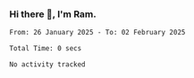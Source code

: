 ### Hi there 👋, I'm Ram.

<!--START_SECTION:waka-->

```txt
From: 26 January 2025 - To: 02 February 2025

Total Time: 0 secs

No activity tracked
```

<!--END_SECTION:waka-->
